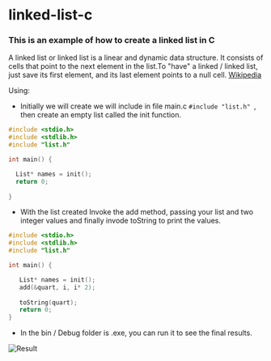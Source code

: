 linked-list-c
========


### This is an example of how to create a linked list in C 


A linked list or linked list is a linear and dynamic data structure. It consists of 
cells that point to the next element in the list.To "have" a linked / linked list, 
just save its first element, and its last element points to a null cell. 
[ Wikipedia ](https://pt.wikipedia.org/wiki/Lista_ligada)

Using:
  * Initially we will create we will include in file main.c ```#include "list.h" ```,  then create an empty list called the init function.
  
  ```c
  #include <stdio.h>
  #include <stdlib.h>
  #include "list.h"
  
  int main() {
  
    List* names = init();
    return 0;
    
  }
  ```
  * With the list created Invoke the add method, passing your list and two integer values and finally invode toString to print the values.
  
   ```c
   #include <stdio.h>
   #include <stdlib.h>
   #include "list.h"
   
   int main() {
  
      List* names = init();
      add(&quart, i, i* 2);
    
      toString(quart);
      return 0;
   }
   ```
   * In the bin / Debug folder is .exe, you can run it to see the final results.
   
   ![Result](https://github.com/gabrielscorehero/linked-list-c/blob/master/screenshots/result.png)

